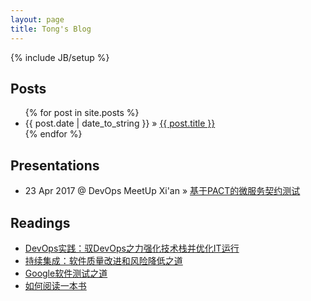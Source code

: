```yaml
---
layout: page
title: Tong's Blog
---
```

{% include JB/setup %}


## Posts

<ul class="posts">
  {% for post in site.posts %}
    <li><span>{{ post.date | date_to_string }}</span> &raquo; <a href="{{ BASE_PATH }}{{ post.url }}">{{ post.title }}</a></li>
  {% endfor %}
</ul>


## Presentations

<ul class="posts">
  <li><span>23 Apr 2017 @ DevOps MeetUp Xi'an</span> &raquo; <a href="presentations/pact_test/index.html" target="_blank">基于PACT的微服务契约测试</a></li>
</ul>

## Readings

<ul class="posts">
  <li><a href="https://readings.tongzh.top/practical-devops.html" target="_blank">DevOps实践：驭DevOps之力强化技术栈并优化IT运行</a></li>
  <li><a href="https://readings.tongzh.top/continuous-integration.html" target="_blank">持续集成：软件质量改进和风险降低之道</a></li>
  <li><a href="https://readings.tongzh.top/how-google-tests-software.html" target="_blank">Google软件测试之道</a></li>
  <li><a href="https://readings.tongzh.top/how-to-read-a-book.html" target="_blank">如何阅读一本书</a></li>
</ul>
